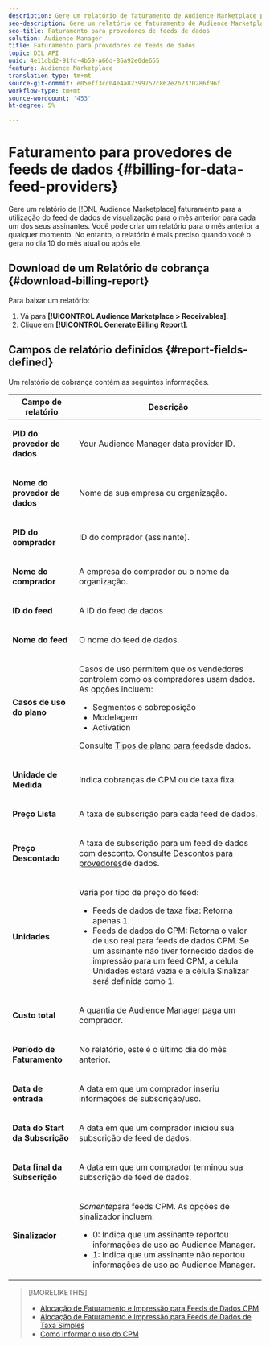 ```yaml
---
description: Gere um relatório de faturamento de Audience Marketplace para a utilização do feed de dados de visualização para o mês anterior para cada um dos seus assinantes. Você pode criar um relatório para o mês anterior a qualquer momento. No entanto, o relatório é mais preciso quando você o gera no dia 10 do mês atual ou após ele.
seo-description: Gere um relatório de faturamento de Audience Marketplace para a utilização do feed de dados de visualização para o mês anterior para cada um dos seus assinantes. Você pode criar um relatório para o mês anterior a qualquer momento. No entanto, o relatório é mais preciso quando você o gera no dia 10 do mês atual ou após ele.
seo-title: Faturamento para provedores de feeds de dados
solution: Audience Manager
title: Faturamento para provedores de feeds de dados
topic: DIL API
uuid: 4e11dbd2-91fd-4b59-a66d-86a92e0de655
feature: Audience Marketplace
translation-type: tm+mt
source-git-commit: e05eff3cc04e4a82399752c862e2b2370286f96f
workflow-type: tm+mt
source-wordcount: '453'
ht-degree: 5%

---
```



# Faturamento para provedores de feeds de dados {#billing-for-data-feed-providers}

Gere um relatório de [!DNL Audience Marketplace] faturamento para a utilização do feed de dados de visualização para o mês anterior para cada um dos seus assinantes. Você pode criar um relatório para o mês anterior a qualquer momento. No entanto, o relatório é mais preciso quando você o gera no dia 10 do mês atual ou após ele.

## Download de um Relatório de cobrança {#download-billing-report}

Para baixar um relatório:

1. Vá para **[!UICONTROL Audience Marketplace > Receivables]**.
1. Clique em **[!UICONTROL Generate Billing Report]**.

## Campos de relatório definidos {#report-fields-defined}

Um relatório de cobrança contém as seguintes informações.

<table id="table_B433D5059F6446068683E425B1D87520"> 
 <thead> 
  <tr> 
   <th colname="col1" class="entry"> Campo de relatório </th> 
   <th colname="col2" class="entry"> Descrição </th> 
  </tr> 
 </thead>
 <tbody> 
  <tr> 
   <td colname="col1"> <p><b><span class="uicontrol"> PID do provedor de dados</span></b> </p> </td> 
   <td colname="col2"> <p>Your <span class="keyword"> Audience Manager</span> data provider ID. </p> </td> 
  </tr> 
  <tr> 
   <td colname="col1"> <p><b><span class="uicontrol"> Nome do provedor de dados</span></b> </p> </td> 
   <td colname="col2"> <p>Nome da sua empresa ou organização. </p> </td> 
  </tr> 
  <tr> 
   <td colname="col1"> <p><b><span class="uicontrol"> PID do comprador</span></b> </p> </td> 
   <td colname="col2"> <p>ID do comprador (assinante). </p> </td> 
  </tr> 
  <tr> 
   <td colname="col1"> <p><b><span class="uicontrol"> Nome do comprador</span></b> </p> </td> 
   <td colname="col2"> <p>A empresa do comprador ou o nome da organização. </p> </td> 
  </tr> 
  <tr> 
   <td colname="col1"> <p><b><span class="uicontrol"> ID do feed</span></b> </p> </td> 
   <td colname="col2"> <p>A ID do feed de dados </p> </td> 
  </tr> 
  <tr> 
   <td colname="col1"> <p><b><span class="uicontrol"> Nome do feed</span></b> </p> </td> 
   <td colname="col2"> <p>O nome do feed de dados. </p> </td> 
  </tr> 
  <tr> 
   <td colname="col1"> <p><b><span class="uicontrol"> Casos de uso do plano</span></b> </p> </td> 
   <td colname="col2"> <p>Casos de uso permitem que os vendedores controlem como os compradores usam dados. As opções incluem: </p> 
    <ul id="ul_8230A93B5DCE4C10B025D3C761F72CEF"> 
     <li id="li_3400C6475F6D43D7AF54D9A0ED9C09E0">Segmentos e sobreposição </li> 
     <li id="li_65DFEF1EA6C341ACB5B72FF629F10AFC">Modelagem </li> 
     <li id="li_B84935B93ADE4D299732CE7E099DF7B3">Activation </li> 
    </ul> <p>Consulte <a href="../../../features/audience-marketplace/marketplace-data-providers/marketplace-create-manage-feeds.md#plan-types"> Tipos de plano para feeds</a>de dados. </p> </td> 
  </tr> 
  <tr> 
   <td colname="col1"> <p><b><span class="uicontrol"> Unidade de Medida</span></b> </p> </td> 
   <td colname="col2"> <p>Indica cobranças de CPM ou de taxa fixa. </p> </td> 
  </tr> 
  <tr> 
   <td colname="col1"> <p><b><span class="uicontrol"> Preço Lista</span></b> </p> </td> 
   <td colname="col2"> <p>A taxa de subscrição para cada feed de dados. </p> </td> 
  </tr> 
  <tr> 
   <td colname="col1"> <p><b><span class="uicontrol"> Preço Descontado</span></b> </p> </td> 
   <td colname="col2"> <p>A taxa de subscrição para um feed de dados com desconto. Consulte <a href="../../../features/audience-marketplace/marketplace-data-providers/marketplace-create-manage-feeds.md#discounts"> Descontos para provedores</a>de dados. </p> </td> 
  </tr> 
  <tr> 
   <td colname="col1"> <p><b><span class="uicontrol"> Unidades</span></b> </p> </td> 
   <td colname="col2"> <p>Varia por tipo de preço do feed: </p> 
    <ul id="ul_01550B436EEE4FBC8C9945E08E3CE2C6"> 
     <li id="li_C589F6A751AB407E853AC6F726A47F14">Feeds de dados de taxa fixa: Retorna apenas 1. </li> 
     <li id="li_F93F8AEB2D8C45BFA0305E7808AFF848">Feeds de dados do CPM: Retorna o valor de uso real para feeds de dados CPM. Se um assinante não tiver fornecido dados de impressão para um feed CPM, a célula Unidades estará vazia e a célula Sinalizar será definida como 1. </li> 
    </ul> </td> 
  </tr> 
  <tr> 
   <td colname="col1"> <p><b><span class="uicontrol"> Custo total</span></b> </p> </td> 
   <td colname="col2"> <p>A quantia <span class="keyword"> de Audience Manager</span> paga um comprador. </p> </td> 
  </tr> 
  <tr> 
   <td colname="col1"> <p><b><span class="uicontrol"> Período de Faturamento</span></b> </p> </td> 
   <td colname="col2"> <p> No relatório, este é o último dia do mês anterior. </p> </td> 
  </tr> 
  <tr> 
   <td colname="col1"> <p><b><span class="uicontrol"> Data de entrada</span></b> </p> </td> 
   <td colname="col2"> <p>A data em que um comprador inseriu informações de subscrição/uso. </p> </td> 
  </tr> 
  <tr> 
   <td colname="col1"> <p><b><span class="uicontrol"> Data do Start da Subscrição</span></b> </p> </td> 
   <td colname="col2"> <p>A data em que um comprador iniciou sua subscrição de feed de dados. </p> </td> 
  </tr> 
  <tr> 
   <td colname="col1"> <p><b><span class="uicontrol"> Data final da Subscrição</span></b> </p> </td> 
   <td colname="col2"> <p>A data em que um comprador terminou sua subscrição de feed de dados. </p> </td> 
  </tr> 
  <tr> 
   <td colname="col1"> <p><b><span class="uicontrol"> Sinalizador</span></b> </p> </td> 
   <td colname="col2"> <p> <i>Somente</i>para feeds CPM. As opções de sinalizador incluem: </p> 
    <ul id="ul_509BC73B754A43299F8D719AB0805ABD"> 
     <li id="li_AB35E33B68EC49A187495DF6B9D86563">0: Indica que um assinante reportou informações de uso ao <span class="keyword"> Audience Manager</span>. </li> 
     <li id="li_2E4871B127A84EC586A9F3659F52D67E">1: Indica que um assinante não reportou informações de uso ao <span class="keyword"> Audience Manager</span>. </li> 
    </ul> </td> 
  </tr> 
 </tbody> 
</table>

>[!MORELIKETHIS]
>
>* [Alocação de Faturamento e Impressão para Feeds de Dados CPM](../../../features/audience-marketplace/marketplace-data-buyers/marketplace-buyer-billing.md#cost-attribution)
>* [Alocação de Faturamento e Impressão para Feeds de Dados de Taxa Simples](../../../features/audience-marketplace/marketplace-data-buyers/marketplace-buyer-billing.md)
>* [Como informar o uso do CPM](../../../features/audience-marketplace/marketplace-data-buyers/marketplace-buyer-billing.md#report-cpm-usage)

